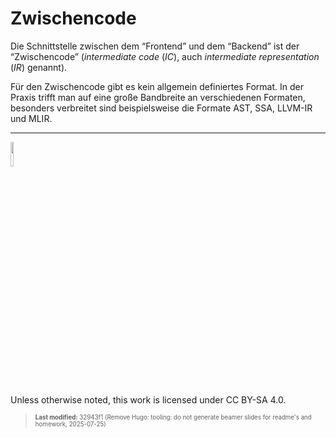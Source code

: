 # Zwischencode

Die Schnittstelle zwischen dem “Frontend” und dem “Backend” ist der
“Zwischencode” (*intermediate code* (*IC*), auch *intermediate
representation* (*IR*) genannt).

Für den Zwischencode gibt es kein allgemein definiertes Format. In der
Praxis trifft man auf eine große Bandbreite an verschiedenen Formaten,
besonders verbreitet sind beispielsweise die Formate AST, SSA, LLVM-IR
und MLIR.

------------------------------------------------------------------------

<img src="https://licensebuttons.net/l/by-sa/4.0/88x31.png" width="10%">

Unless otherwise noted, this work is licensed under CC BY-SA 4.0.

<blockquote><p><sup><sub><strong>Last modified:</strong> 32943f1 (Remove Hugo: tooling: do not generate beamer slides for readme's and homework, 2025-07-25)<br></sub></sup></p></blockquote>
